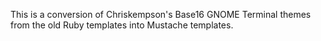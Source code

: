 This is a conversion of Chriskempson's Base16 GNOME Terminal themes from the old Ruby templates into Mustache templates.
